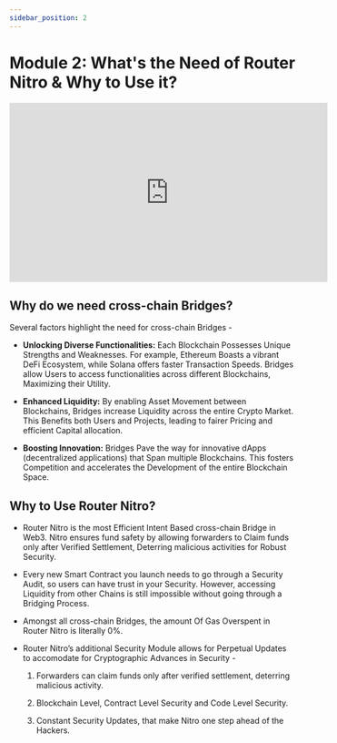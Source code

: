 ```yaml
---
sidebar_position: 2
---
```


# Module 2: What's the Need of Router Nitro & Why to Use it?

<iframe width="560" height="315" src="https://www.youtube.com/embed/HrH2Rex9Fiw" frameborder="0" allow="accelerometer; autoplay; encrypted-media; gyroscope; picture-in-picture" allowfullscreen></iframe>

## Why do we need cross-chain Bridges?

Several factors highlight the need for cross-chain Bridges -

- **Unlocking Diverse Functionalities:** Each Blockchain Possesses Unique Strengths and Weaknesses. For example, Ethereum Boasts a vibrant DeFi Ecosystem, while Solana offers faster Transaction Speeds. Bridges allow Users to access functionalities across different Blockchains, Maximizing their Utility.

- **Enhanced Liquidity:** By enabling Asset Movement between Blockchains, Bridges increase Liquidity across the entire Crypto Market. This Benefits both Users and Projects, leading to fairer Pricing and efficient Capital allocation.

- **Boosting Innovation:** Bridges Pave the way for innovative dApps (decentralized applications) that Span multiple Blockchains. This fosters Competition and accelerates the Development of the entire Blockchain Space.

## Why to Use Router Nitro?

- Router Nitro is the most Efficient Intent Based cross-chain Bridge in Web3. Nitro ensures fund safety by allowing forwarders to Claim funds only after Verified Settlement, Deterring malicious activities for Robust Security.

- Every new Smart Contract you launch needs to go through a Security Audit, so users can have trust in your Security. However, accessing Liquidity from other Chains is still impossible without going through a Bridging Process.

- Amongst all cross-chain Bridges, the amount Of Gas Overspent in Router Nitro is literally 0%.

- Router Nitro’s additional Security Module allows for Perpetual Updates to accomodate for Cryptographic Advances in Security -

    1. Forwarders can claim funds only after verified settlement, deterring malicious activity.

    2. Blockchain Level, Contract Level Security and Code Level Security.

    3. Constant Security Updates, that make Nitro one step ahead of the Hackers.
